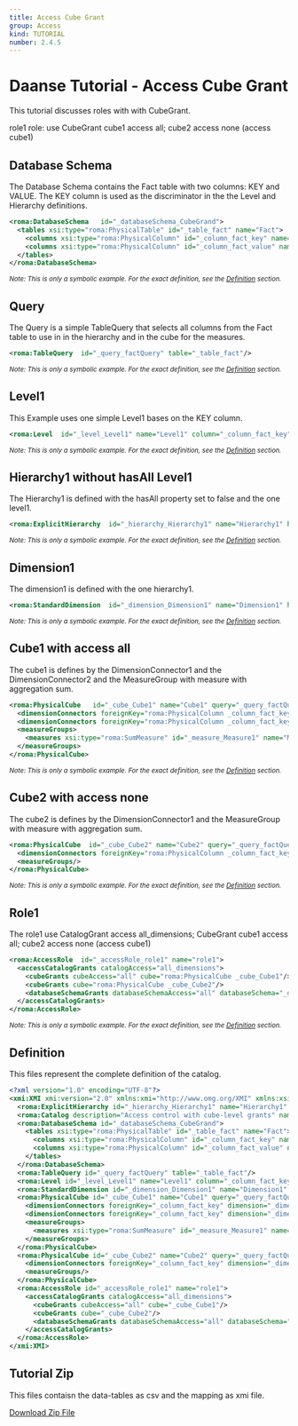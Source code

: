 ```yaml
---
title: Access Cube Grant
group: Access
kind: TUTORIAL
number: 2.4.5
---
```

# Daanse Tutorial - Access Cube Grant

This tutorial discusses roles with with CubeGrant.

role1 role:   use CubeGrant cube1 access all; cube2 access none (access cube1)



## Database Schema

The Database Schema contains the Fact table with two columns: KEY and VALUE. The KEY column is used as the discriminator in the the Level and Hierarchy definitions.


```xml
<roma:DatabaseSchema   id="_databaseSchema_CubeGrand">
  <tables xsi:type="roma:PhysicalTable" id="_table_fact" name="Fact">
    <columns xsi:type="roma:PhysicalColumn" id="_column_fact_key" name="KEY"/>
    <columns xsi:type="roma:PhysicalColumn" id="_column_fact_value" name="VALUE" type="Integer"/>
  </tables>
</roma:DatabaseSchema>

```
*<small>Note: This is only a symbolic example. For the exact definition, see the [Definition](#definition) section.</small>*
## Query

The Query is a simple TableQuery that selects all columns from the Fact table to use in in the hierarchy and in the cube for the measures.


```xml
<roma:TableQuery  id="_query_factQuery" table="_table_fact"/>

```
*<small>Note: This is only a symbolic example. For the exact definition, see the [Definition](#definition) section.</small>*
## Level1

This Example uses one simple Level1 bases on the KEY column.


```xml
<roma:Level  id="_level_Level1" name="Level1" column="_column_fact_key"/>

```
*<small>Note: This is only a symbolic example. For the exact definition, see the [Definition](#definition) section.</small>*
## Hierarchy1 without hasAll Level1

The Hierarchy1 is defined with the hasAll property set to false and the one level1.


```xml
<roma:ExplicitHierarchy  id="_hierarchy_Hierarchy1" name="Hierarchy1" hasAll="false" primaryKey="_column_fact_key" query="_query_factQuery" levels="_level_Level1"/>

```
*<small>Note: This is only a symbolic example. For the exact definition, see the [Definition](#definition) section.</small>*
## Dimension1

The dimension1 is defined with the one hierarchy1.


```xml
<roma:StandardDimension  id="_dimension_Dimension1" name="Dimension1" hierarchies="roma:ExplicitHierarchy _hierarchy_Hierarchy1"/>

```
*<small>Note: This is only a symbolic example. For the exact definition, see the [Definition](#definition) section.</small>*
## Cube1 with access all

The cube1 is defines by the DimensionConnector1 and the DimensionConnector2  and the MeasureGroup with measure with aggregation sum.


```xml
<roma:PhysicalCube   id="_cube_Cube1" name="Cube1" query="_query_factQuery">
  <dimensionConnectors foreignKey="roma:PhysicalColumn _column_fact_key" dimension="roma:StandardDimension _dimension_Dimension1" overrideDimensionName="Dimension1" id="_dimensionConnector_dimension11"/>
  <dimensionConnectors foreignKey="roma:PhysicalColumn _column_fact_key" dimension="roma:StandardDimension _dimension_Dimension1" overrideDimensionName="Dimension2" id="_dimensionConnector_dimension12"/>
  <measureGroups>
    <measures xsi:type="roma:SumMeasure" id="_measure_Measure1" name="Measure1" column="_column_fact_value"/>
  </measureGroups>
</roma:PhysicalCube>

```
*<small>Note: This is only a symbolic example. For the exact definition, see the [Definition](#definition) section.</small>*
## Cube2 with access none

The cube2 is defines by the DimensionConnector1 and the MeasureGroup with measure with aggregation sum.


```xml
<roma:PhysicalCube  id="_cube_Cube2" name="Cube2" query="_query_factQuery">
  <dimensionConnectors foreignKey="roma:PhysicalColumn _column_fact_key" dimension="roma:StandardDimension _dimension_Dimension1" overrideDimensionName="Dimension1" id="_dimensionConnector_dimension1"/>
  <measureGroups/>
</roma:PhysicalCube>

```
*<small>Note: This is only a symbolic example. For the exact definition, see the [Definition](#definition) section.</small>*
## Role1

The role1 use CatalogGrant access all_dimensions; CubeGrant cube1 access all; cube2 access none (access cube1)


```xml
<roma:AccessRole  id="_accessRole_role1" name="role1">
  <accessCatalogGrants catalogAccess="all_dimensions">
    <cubeGrants cubeAccess="all" cube="roma:PhysicalCube _cube_Cube1"/>
    <cubeGrants cube="roma:PhysicalCube _cube_Cube2"/>
    <databaseSchemaGrants databaseSchemaAccess="all" databaseSchema="_databaseSchema_CubeGrand"/>
  </accessCatalogGrants>
</roma:AccessRole>

```
*<small>Note: This is only a symbolic example. For the exact definition, see the [Definition](#definition) section.</small>*

## Definition

This files represent the complete definition of the catalog.

```xml
<?xml version="1.0" encoding="UTF-8"?>
<xmi:XMI xmi:version="2.0" xmlns:xmi="http://www.omg.org/XMI" xmlns:xsi="http://www.w3.org/2001/XMLSchema-instance" xmlns:roma="https://www.daanse.org/spec/org.eclipse.daanse.rolap.mapping">
  <roma:ExplicitHierarchy id="_hierarchy_Hierarchy1" name="Hierarchy1" hasAll="false" primaryKey="_column_fact_key" query="_query_factQuery" levels="_level_Level1"/>
  <roma:Catalog description="Access control with cube-level grants" name="Daanse Tutorial - Access Cube Grant" cubes="_cube_Cube1 _cube_Cube2" accessRoles="_accessRole_role1" dbschemas="_databaseSchema_CubeGrand"/>
  <roma:DatabaseSchema id="_databaseSchema_CubeGrand">
    <tables xsi:type="roma:PhysicalTable" id="_table_fact" name="Fact">
      <columns xsi:type="roma:PhysicalColumn" id="_column_fact_key" name="KEY"/>
      <columns xsi:type="roma:PhysicalColumn" id="_column_fact_value" name="VALUE" type="Integer"/>
    </tables>
  </roma:DatabaseSchema>
  <roma:TableQuery id="_query_factQuery" table="_table_fact"/>
  <roma:Level id="_level_Level1" name="Level1" column="_column_fact_key"/>
  <roma:StandardDimension id="_dimension_Dimension1" name="Dimension1" hierarchies="_hierarchy_Hierarchy1"/>
  <roma:PhysicalCube id="_cube_Cube1" name="Cube1" query="_query_factQuery">
    <dimensionConnectors foreignKey="_column_fact_key" dimension="_dimension_Dimension1" overrideDimensionName="Dimension1" id="_dimensionConnector_dimension11"/>
    <dimensionConnectors foreignKey="_column_fact_key" dimension="_dimension_Dimension1" overrideDimensionName="Dimension2" id="_dimensionConnector_dimension12"/>
    <measureGroups>
      <measures xsi:type="roma:SumMeasure" id="_measure_Measure1" name="Measure1" column="_column_fact_value"/>
    </measureGroups>
  </roma:PhysicalCube>
  <roma:PhysicalCube id="_cube_Cube2" name="Cube2" query="_query_factQuery">
    <dimensionConnectors foreignKey="_column_fact_key" dimension="_dimension_Dimension1" overrideDimensionName="Dimension1" id="_dimensionConnector_dimension1"/>
    <measureGroups/>
  </roma:PhysicalCube>
  <roma:AccessRole id="_accessRole_role1" name="role1">
    <accessCatalogGrants catalogAccess="all_dimensions">
      <cubeGrants cubeAccess="all" cube="_cube_Cube1"/>
      <cubeGrants cube="_cube_Cube2"/>
      <databaseSchemaGrants databaseSchemaAccess="all" databaseSchema="_databaseSchema_CubeGrand"/>
    </accessCatalogGrants>
  </roma:AccessRole>
</xmi:XMI>

```



## Tutorial Zip
This files contaisn the data-tables as csv and the mapping as xmi file.

<a href="./zip/tutorial.access.cubegrand.zip" download>Download Zip File</a>
